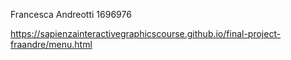 Francesca Andreotti 1696976

https://sapienzainteractivegraphicscourse.github.io/final-project-fraandre/menu.html

